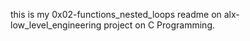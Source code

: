 this is my 0x02-functions_nested_loops readme on alx-low_level_engineering project on C Programming.

